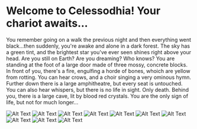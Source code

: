 # Welcome to Celessodhia! Your chariot awaits...

You remember going on a walk the previous night and then everything went black...then suddenly, you're awake and alone in a dark forest. The sky has a green tint, and the brightest star you've ever seen shines right above your head. Are you still on Earth? Are you dreaming? Who knows?
You are standing at the foot of a large door made of three mossy, concrete blocks. In front of you, there's a fire, engulfing a horde of bones, whoich are yellow from rotting. You can hear crows, and a choir singing a very ominous hymn. Further down there is a large amphitheatre, but every seat is untouched.
You can also hear whispers, but there is no life in sight. Only death. Behind you, there is a large cave, lit by blood red crystals.
You are the only sign of life, but not for much longer...

![Alt Text](https://github.com/deborah-74/Celessodhia-Final/blob/main/Screenshot%202021-09-22%20at%2014.03.31.png)
![Alt Text](https://github.com/deborah-74/Celessodhia-Final/blob/main/Screenshot%202021-09-22%20at%2014.07.14.png)
![Alt Text](https://github.com/deborah-74/Celessodhia-Final/blob/main/Screenshot%202021-09-22%20at%2014.07.45.png)
![Alt Text](https://github.com/deborah-74/Celessodhia-Final/blob/main/Screenshot%202021-09-22%20at%2014.09.25.png)
![Alt Text](https://github.com/deborah-74/Celessodhia-Final/blob/main/Screenshot%202021-09-22%20at%2014.09.46.png)
![Alt Text](https://github.com/deborah-74/Celessodhia-Final/blob/main/Screenshot%202021-09-22%20at%2014.10.08.png)
![Alt Text](https://github.com/deborah-74/Celessodhia-Final/blob/main/Screenshot%202021-09-22%20at%2014.10.31.png)
![Alt Text](https://github.com/deborah-74/Celessodhia-Final/blob/main/Screenshot%202021-09-22%20at%2014.10.53.png)
![Alt Text](https://github.com/deborah-74/Celessodhia-Final/blob/main/Screenshot%202021-09-22%20at%2014.11.12.png)
![Alt Text](https://github.com/deborah-74/Celessodhia-Final/blob/main/Screenshot%202021-09-22%20at%2014.12.00.png)
